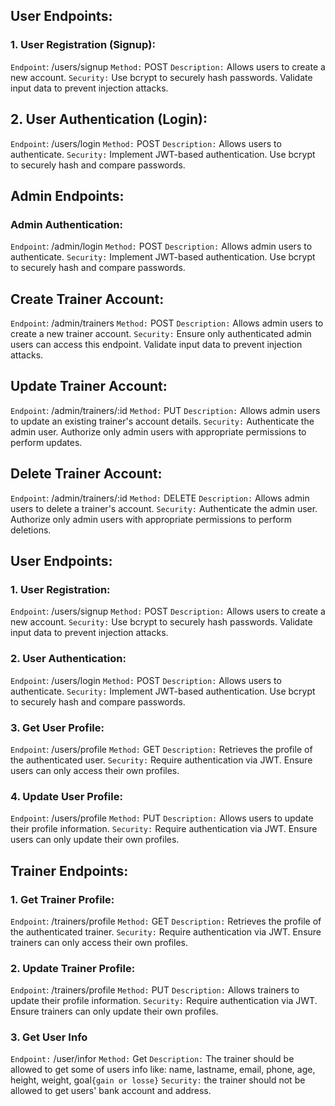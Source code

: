 ## User Endpoints:
### 1. User Registration (Signup):
`Endpoint`: /users/signup
`Method:` POST
`Description:` Allows users to create a new account.
`Security:` Use bcrypt to securely hash passwords. Validate input data to prevent injection attacks.
## 2. User Authentication (Login):
`Endpoint`: /users/login
`Method:` POST
`Description:` Allows users to authenticate.
`Security:` Implement JWT-based authentication. Use bcrypt to securely hash and compare passwords.
## Admin Endpoints:
### Admin Authentication:
`Endpoint`: /admin/login
`Method:` POST
`Description:` Allows admin users to authenticate.
`Security:` Implement JWT-based authentication. Use bcrypt to securely hash and compare passwords.
## Create Trainer Account:
`Endpoint`: /admin/trainers
`Method:` POST
`Description:` Allows admin users to create a new trainer account.
`Security:` Ensure only authenticated admin users can access this endpoint. Validate input data to prevent injection attacks.
## Update Trainer Account:
`Endpoint`: /admin/trainers/:id
`Method:` PUT
`Description:` Allows admin users to update an existing trainer's account details.
`Security:` Authenticate the admin user. Authorize only admin users with appropriate permissions to perform updates.
## Delete Trainer Account:
`Endpoint`: /admin/trainers/:id
`Method:` DELETE
`Description:` Allows admin users to delete a trainer's account.
`Security:` Authenticate the admin user. Authorize only admin users with appropriate permissions to perform deletions.
## User Endpoints:
### 1. User Registration:
`Endpoint`: /users/signup
`Method:` POST
`Description:` Allows users to create a new account.
`Security:` Use bcrypt to securely hash passwords. Validate input data to prevent injection attacks.
### 2. User Authentication:
`Endpoint`: /users/login
`Method:` POST
`Description:` Allows users to authenticate.
`Security:` Implement JWT-based authentication. Use bcrypt to securely hash and compare passwords.
### 3. Get User Profile:
`Endpoint`: /users/profile
`Method:` GET
`Description:` Retrieves the profile of the authenticated user.
`Security:` Require authentication via JWT. Ensure users can only access their own profiles.
### 4. Update User Profile:
`Endpoint`: /users/profile
`Method:` PUT
`Description:` Allows users to update their profile information.
`Security:` Require authentication via JWT. Ensure users can only update their own profiles.
## Trainer Endpoints:
### 1. Get Trainer Profile:
`Endpoint`: /trainers/profile
`Method:` GET
`Description:` Retrieves the profile of the authenticated trainer.
`Security:` Require authentication via JWT. Ensure trainers can only access their own profiles.
### 2. Update Trainer Profile:
`Endpoint`: /trainers/profile
`Method:` PUT
`Description:` Allows trainers to update their profile information.
`Security:` Require authentication via JWT. Ensure trainers can only update their own profiles.
### 3. Get User Info
`Endpoint:`  /user/infor
`Method:`  Get
`Description:` The trainer should be allowed to get some of users info like: name, lastname, email, phone, age, height, weight, goal`{gain or losse}`
`Security:` the trainer should not be allowed to get users' bank account and address.
